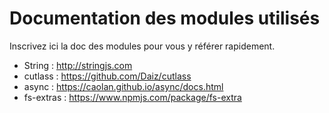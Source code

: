 # Documentation des modules utilisés

Inscrivez ici la doc des modules pour vous y référer rapidement.

* String : http://stringjs.com
* cutlass : https://github.com/Daiz/cutlass
* async : https://caolan.github.io/async/docs.html
* fs-extras : https://www.npmjs.com/package/fs-extra